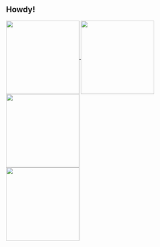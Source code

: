 ## Howdy!

<!--
**Chigiriq/Chigiriq** is a ✨ _special_ ✨ repository because its `README.md` (this file) appears on your GitHub profile.

Here are some ideas to get you started:

- 🔭 I’m currently working on ...
- 🌱 I’m currently learning ...
- 👯 I’m looking to collaborate on ...
- 🤔 I’m looking for help with ...
- 💬 Ask me about ...
- 📫 How to reach me: ...
- 😄 Pronouns: ...
- ⚡ Fun fact: ...
-->

<a href="https://github.com/anuraghazra/github-readme-stats">
  <img height=200 align="center" src="https://github-readme-stats.vercel.app/api?username=Chigiriq" />
</a>
<a href="https://github.com/anuraghazra/convoychat">
  <img height=200 align="center" src="https://github-readme-stats.vercel.app/api/top-langs/?username=Chigiriq&layout=compact" />
</a>
<br />
<img height=200 align="center" src="http://github-profile-summary-cards.vercel.app/api/cards/most-commit-language?username=Chigiriq&theme=default">
<br />
<img height=200 align="center" src="http://github-profile-summary-cards.vercel.app/api/cards/productive-time?username=Chigiriq&theme=default&utcOffset=8">
<!--![Chigiriq's GitHub Repository Contribution stats](https://github-contributor-stats.vercel.app/api?username=Chigiriq) -->
